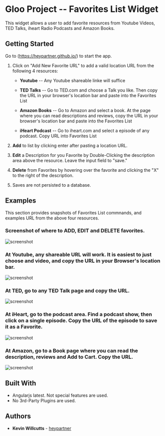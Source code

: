 # Gloo Project -- Favorites List Widget

This widget allows a user to add favorite resources from Youtube Videos, TED Talks, iheart Radio Podcasts and Amazon Books.

## Getting Started

Go to (https://heypartner.github.io/) to start the app.

1. Click on "Add New Favorite URL" to add a valid location URL from the following 4 resources:

    - **Youtube** -- Any Youtube shareable linke will suffice

    - **TED Talks** -- Go to TED.com and choose a Talk you like.  Then copy the URL in your browser's location bar and paste into the Favorites List

    - **Amazon Books** -- Go to Amazon and select a book.  At the page where you can read descriptions and reviews, copy the URL in your browser's location bar and paste into the Favorites List

    - **iHeart Podcast** -- Go to iheart.com and select a episode of any podcast.  Copy URL into Favorites List

2. **Add** to list by clicking enter after pasting a location URL.
3. **Edit** a Description for you Favorite by Double-Clicking the description area above the resource.  Leave the input field to "save."
4. **Delete** from Favorites by hovering over the favorite and clicking the "X" to the right of the description.
5. Saves are not persisted to a database.


## Examples

This section provides snapshots of Favorites List commnands, and examples URL from the above four resources.

### Screenshot of where to ADD, EDIT and DELETE favorites.

![screenshot](https://s21.postimg.org/hmv746ew7/add-edit-delete.png)

### At Youtube, any shareable URL will work. It is easiest to just choose and video, and copy the URL in your Browser's location bar.

![screenshot](https://s22.postimg.org/y070geaa9/youtube.png)

### At TED, go to any TED Talk page and copy the URL.

![screenshot](https://s22.postimg.org/7135l8ntd/ted.png)

### At iHeart, go to the podcast area.  Find a podcast show, then click on a single episode.  Copy the URL of the episode to save it as a Favorite.

![screenshot](https://s22.postimg.org/6zt7rtlzl/iheart.png)

### At Amazon, go to a Book page where you can read the description, reviews and Add to Cart.  Copy the URL.

![screenshot](https://s22.postimg.org/fgsq2qqoh/amazon.png)


## Built With

* Angularjs latest.  Not special features are used.
* No 3rd-Party Plugins are used.


## Authors

* **Kevin Willcutts** -  [heypartner](https://github.com/heypartner)


